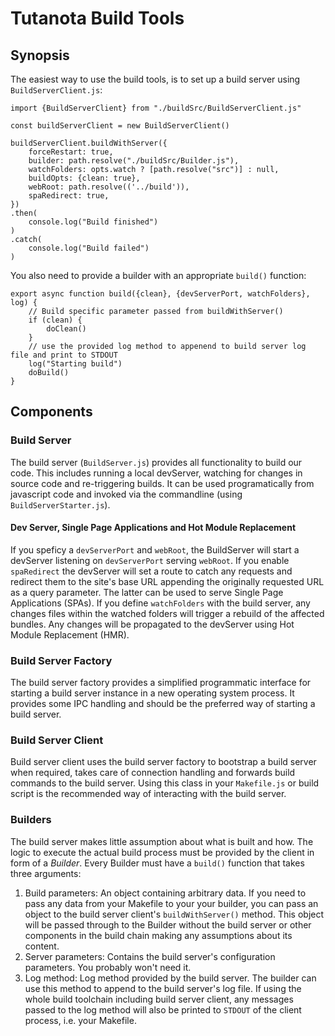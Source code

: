 # Tutanota Build Tools
## Synopsis
The easiest way to use the build tools, is to set up a build server using `BuildServerClient.js`:

	import {BuildServerClient} from "./buildSrc/BuildServerClient.js"

	const buildServerClient = new BuildServerClient()

	buildServerClient.buildWithServer({
		forceRestart: true,
		builder: path.resolve("./buildSrc/Builder.js"),
		watchFolders: opts.watch ? [path.resolve("src")] : null,
		buildOpts: {clean: true},
		webRoot: path.resolve(('../build')),
		spaRedirect: true,
	})
	.then(
		console.log("Build finished")
	)
	.catch(
		console.log("Build failed")
	)

You also need to provide a builder with an appropriate `build()` function:

	export async function build({clean}, {devServerPort, watchFolders}, log) {
		// Build specific parameter passed from buildWithServer()
		if (clean) {
			doClean()
		}
		// use the provided log method to appenend to build server log file and print to STDOUT
		log("Starting build")
		doBuild()
	}

## Components
### Build Server
The build server (`BuildServer.js`) provides all functionality to build our code. This includes running a local devServer,
watching for changes in source code and re-triggering builds. It can be used programatically from javascript code and
invoked via the commandline (using `BuildServerStarter.js`).
#### Dev Server, Single Page Applications and Hot Module Replacement
If you speficy a `devServerPort` and `webRoot`, the BuildServer will start a devServer listening on `devServerPort`
serving `webRoot`. If you enable `spaRedirect` the devServer will set a route to catch any requests and redirect them to
the site's base URL appending the originally requested URL as a query parameter. The latter can be used to serve Single
Page Applications (SPAs).
If you define `watchFolders` with the build server, any changes files within the watched folders will trigger a rebuild
of the affected bundles. Any changes will be propagated to the devServer using Hot Module Replacement (HMR).
### Build Server Factory
The build server factory provides a simplified programmatic interface for starting a build server instance in a new 
operating system process. It provides some IPC handling and should be the preferred way of starting a build server.
### Build Server Client
Build server client uses the build server factory to bootstrap a build server when required, takes care of connection
handling and forwards build commands to the build server. Using this class in your `Makefile.js` or build script is the
recommended way of interacting with the build server.
### Builders
The build server makes little assumption about what is built and how. The logic to execute the actual build process
must be provided by the client in form of a _Builder_. Every Builder must have a `build()` function that takes three
arguments:
1. Build parameters: An object containing arbitrary data. If you need to pass any data from your Makefile to your
your builder, you can pass an object to the build server client's `buildWithServer()` method. This object will be passed
through to the Builder without the build server or other components in the build chain making any assumptions about its
content.
2. Server parameters: Contains the build server's configuration parameters. You probably won't need it.
3. Log method: Log method provided by the build server. The builder can use this method to append to the build server's
log file. If using the whole build toolchain including build server client, any messages passed to the log method will
also be printed to `STDOUT` of the client process, i.e. your Makefile.
